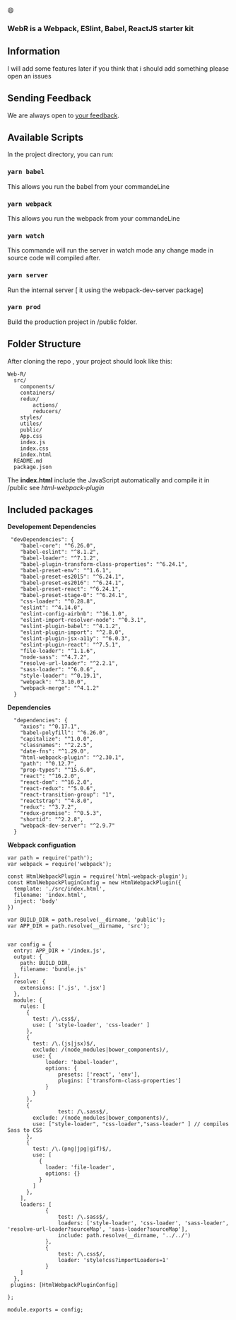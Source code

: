 :smile:
### WebR is a Webpack, ESlint, Babel, ReactJS starter kit

## Information

I will add some features later if you think that i should add something please open an issues

## Sending Feedback

We are always open to [your feedback](https://github.com/yecodeo/WebR/issues).

## Available Scripts

In the project directory, you can run:

### `yarn babel`

This allows you run the babel from your commandeLine

### `yarn webpack`

This allows you run the webpack from your commandeLine


### `yarn watch`

This commande will run the server in watch mode any change made in source code
will compiled after.

### `yarn server`

Run the internal server [ it using the webpack-dev-server package]

### `yarn prod`

Build the production project in /public folder.

##  Folder Structure

After cloning the repo , your project should look like this:

```
Web-R/
  src/
    components/
    containers/
    redux/
        actions/
        reducers/
    styles/
    utiles/
    public/
    App.css
    index.js
    index.css
    index.html
  README.md
  package.json
```
The **index.html** include the JavaScript automatically and compile it in /public
see *html-webpack-plugin*

## Included packages

****Developement Dependencies****
```
 "devDependencies": {
    "babel-core": "^6.26.0",
    "babel-eslint": "^8.1.2",
    "babel-loader": "^7.1.2",
    "babel-plugin-transform-class-properties": "^6.24.1",
    "babel-preset-env": "^1.6.1",
    "babel-preset-es2015": "^6.24.1",
    "babel-preset-es2016": "^6.24.1",
    "babel-preset-react": "^6.24.1",
    "babel-preset-stage-0": "^6.24.1",
    "css-loader": "^0.28.8",
    "eslint": "^4.14.0",
    "eslint-config-airbnb": "^16.1.0",
    "eslint-import-resolver-node": "^0.3.1",
    "eslint-plugin-babel": "^4.1.2",
    "eslint-plugin-import": "^2.8.0",
    "eslint-plugin-jsx-a11y": "^6.0.3",
    "eslint-plugin-react": "^7.5.1",
    "file-loader": "^1.1.6",
    "node-sass": "^4.7.2",
    "resolve-url-loader": "^2.2.1",
    "sass-loader": "^6.0.6",
    "style-loader": "^0.19.1",
    "webpack": "^3.10.0",
    "webpack-merge": "^4.1.2"
  }
```
****Dependencies****

```
  "dependencies": {
    "axios": "^0.17.1",
    "babel-polyfill": "^6.26.0",
    "capitalize": "^1.0.0",
    "classnames": "^2.2.5",
    "date-fns": "^1.29.0",
    "html-webpack-plugin": "^2.30.1",
    "path": "^0.12.7",
    "prop-types": "^15.6.0",
    "react": "^16.2.0",
    "react-dom": "^16.2.0",
    "react-redux": "^5.0.6",
    "react-transition-group": "1",
    "reactstrap": "^4.8.0",
    "redux": "^3.7.2",
    "redux-promise": "^0.5.3",
    "shortid": "^2.2.8",
    "webpack-dev-server": "^2.9.7"
  }
```
****Webpack configuation****

```
var path = require('path');
var webpack = require('webpack');

const HtmlWebpackPlugin = require('html-webpack-plugin');
const HtmlWebpackPluginConfig = new HtmlWebpackPlugin({
  template: './src/index.html',
  filename: 'index.html',
  inject: 'body'
})

var BUILD_DIR = path.resolve(__dirname, 'public');
var APP_DIR = path.resolve(__dirname, 'src');


var config = {
  entry: APP_DIR + '/index.js',
  output: {
    path: BUILD_DIR,
    filename: 'bundle.js'
  },
  resolve: {
    extensions: ['.js', '.jsx']
  },
  module: {
    rules: [
      {
        test: /\.css$/,
        use: [ 'style-loader', 'css-loader' ]
      },
      {
        test: /\.(js|jsx)$/,
        exclude: /(node_modules|bower_components)/,
        use: {
            loader: 'babel-loader',
            options: {
                presets: ['react', 'env'],
                plugins: ['transform-class-properties']
            }
        }
      },
      {
				test: /\.sass$/,
        exclude: /(node_modules|bower_components)/,
        use: ["style-loader", "css-loader","sass-loader" ] // compiles Sass to CSS
      },
      {
        test: /\.(png|jpg|gif)$/,
        use: [
          {
            loader: 'file-loader',
            options: {}  
          }
        ]
      },
    ],
    loaders: [
			{
				test: /\.sass$/,
				loaders: ['style-loader', 'css-loader', 'sass-loader', 'resolve-url-loader?sourceMap', 'sass-loader?sourceMap'],
				include: path.resolve(__dirname, '../../')
			},
			{
				test: /\.css$/,
				loader: 'style!css?importLoaders=1'
			}
    ]
  },
 plugins: [HtmlWebpackPluginConfig]

};

module.exports = config;


```
